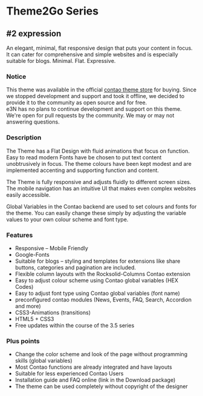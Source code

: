 # Theme2Go Series
## #2 expression

An elegant, minimal, flat responsive design that puts your content in focus. It can cater for comprehensive and simple websites and is especially suitable for blogs. Minimal. Flat. Expressive.



### Notice

This theme was available in the official [contao theme store](https://themes.contao.org/) for buying. 
Since we stopped development and support and took it offline, we decided to provide it to the community as open source and for free.  
e3N has no plans to continue development and support on this theme. We're open for pull requests by the community. 
We may or may not answering questions. 


### Description
The Theme has a Flat Design with fluid animations that focus on function. Easy to read modern Fonts have be chosen to put text content unobtrusively in focus. The theme colours have been kept modest and are implemented accenting and supporting function and content.

The Theme is fully responsive and adjusts fluidly to different screen sizes. The mobile navigation has an intuitive UI that makes even complex websites easily accessible.

Global Variables in the Contao backend are used to set colours and fonts for the theme. You can easily change these simply by adjusting the variable values to your own colour scheme and font type.
 
### Features
* Responsive – Mobile Friendly
* Google-Fonts
* Suitable for blogs – styling and templates for extensions like share buttons, categories and pagination are included.
* Flexible column layouts with the Rocksolid-Columns Contao extension
* Easy to adjust colour scheme using Contao global variables (HEX Codes)
* Easy to adjust font type using Contao global variables (font name)
* preconfigured contao modules (News, Events, FAQ, Search, Accordion and more)
* CSS3-Animations (transitions)
* HTML5 + CSS3
* Free updates within the course of the 3.5 series
 
### Plus points
* Change the color scheme and look of the page without programming skills (global variables)
* Most Contao functions are already integrated and have layouts
* Suitable for less experienced Contao Users
* Installation guide and FAQ online (link in the Download package)
* The theme can be used completely without copyright of the designer
